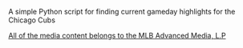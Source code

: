A simple Python script for finding current gameday highlights for the Chicago Cubs

[All of the media content belongs to the MLB Advanced Media, L.P](http://gdx.mlb.com/components/copyright.txt)

